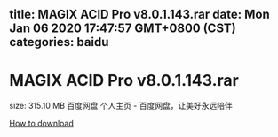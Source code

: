 
title: MAGIX ACID Pro v8.0.1.143.rar
date: Mon Jan 06 2020 17:47:57 GMT+0800 (CST)    
categories: baidu
---

# MAGIX ACID Pro v8.0.1.143.rar
size: 315.10 MB
 百度网盘 个人主页 - 百度网盘，让美好永远陪伴
 

[How to download](https://bpcam.bemobtrk.com/go/2ceec3aa-1ca2-46d6-b9ff-aaa5c184517c?jno=3701)